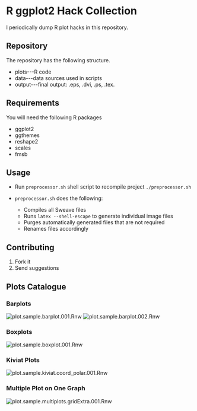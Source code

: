 R ggplot2 Hack Collection
=========================

I periodically dump R plot hacks in this repository.

Repository
----------

The repository has the following structure.

* plots---R code
* data---data sources used in scripts
* output---final output: .eps, .dvi, .ps, .tex.


Requirements
------------

You will need the following R packages

* ggplot2
* ggthemes
* reshape2
* scales
* fmsb


Usage
-----

* Run `preprocessor.sh` shell script to recompile project
    `./preprocessor.sh`

* `preprocessor.sh` does the following:
    * Compiles all Sweave files
    * Runs `latex --shell-escape` to generate individual image files
    * Purges automatically generated files that are not required
    * Renames files accordingly


Contributing
------------

1. Fork it
2. Send suggestions


Plots Catalogue
---------------

### Barplots
![plot.sample.barplot.001.Rnw](../master/output/plot.sample.barplot.001.png?raw=true)
![plot.sample.barplot.002.Rnw](../master/output/plot.sample.barplot.002.png?raw=true)
    
### Boxplots
![plot.sample.boxplot.001.Rnw](../master/output/plot.sample.barplot.002.png?raw=true)

### Kiviat Plots
![plot.sample.kiviat.coord_polar.001.Rnw](../master/output/plot.sample.kiviat.coord_polar.001.png?raw=true)

### Multiple Plot on One Graph
![plot.sample.multiplots.gridExtra.001.Rnw](../master/output/plot.sample.multiplots.gridExtra.001.png?raw=true)
    